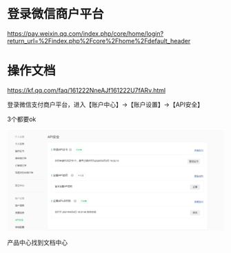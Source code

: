 # 登录微信商户平台

https://pay.weixin.qq.com/index.php/core/home/login?return_url=%2Findex.php%2Fcore%2Fhome%2Fdefault_header



# 操作文档

https://kf.qq.com/faq/161222NneAJf161222U7fARv.html



登录微信支付商户平台，进入【账户中心】->【账户设置】->【API安全】

3个都要ok

![image-20210804191935009](README.assets/image-20210804191935009.png)





产品中心找到文档中心
